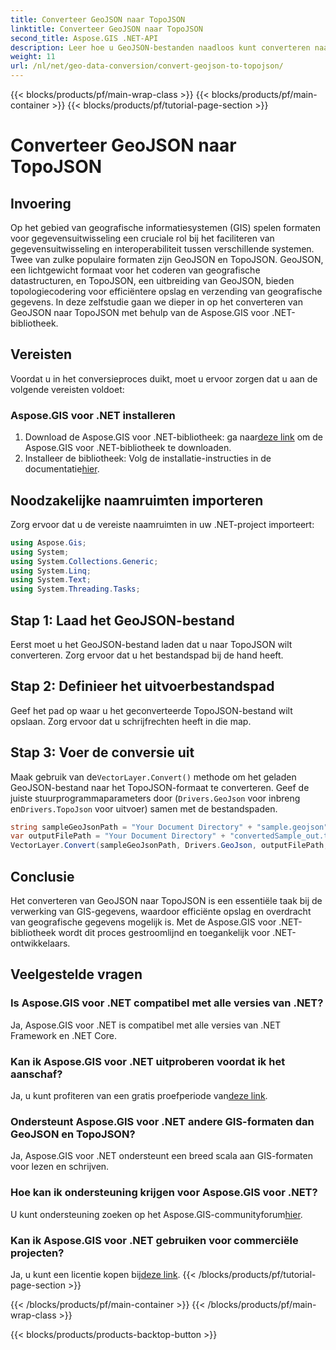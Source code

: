 ```yaml
---
title: Converteer GeoJSON naar TopoJSON
linktitle: Converteer GeoJSON naar TopoJSON
second_title: Aspose.GIS .NET-API
description: Leer hoe u GeoJSON-bestanden naadloos kunt converteren naar TopoJSON-indeling met behulp van de Aspose.GIS voor .NET-bibliotheek. Verbeter de efficiëntie van uw GIS-gegevensverwerking.
weight: 11
url: /nl/net/geo-data-conversion/convert-geojson-to-topojson/
---
```


{{< blocks/products/pf/main-wrap-class >}}
{{< blocks/products/pf/main-container >}}
{{< blocks/products/pf/tutorial-page-section >}}

# Converteer GeoJSON naar TopoJSON

## Invoering
Op het gebied van geografische informatiesystemen (GIS) spelen formaten voor gegevensuitwisseling een cruciale rol bij het faciliteren van gegevensuitwisseling en interoperabiliteit tussen verschillende systemen. Twee van zulke populaire formaten zijn GeoJSON en TopoJSON. GeoJSON, een lichtgewicht formaat voor het coderen van geografische datastructuren, en TopoJSON, een uitbreiding van GeoJSON, bieden topologiecodering voor efficiëntere opslag en verzending van geografische gegevens. In deze zelfstudie gaan we dieper in op het converteren van GeoJSON naar TopoJSON met behulp van de Aspose.GIS voor .NET-bibliotheek.
## Vereisten
Voordat u in het conversieproces duikt, moet u ervoor zorgen dat u aan de volgende vereisten voldoet:
### Aspose.GIS voor .NET installeren
1.  Download de Aspose.GIS voor .NET-bibliotheek: ga naar[deze link](https://releases.aspose.com/gis/net/) om de Aspose.GIS voor .NET-bibliotheek te downloaden.
2.  Installeer de bibliotheek: Volg de installatie-instructies in de documentatie[hier](https://reference.aspose.com/gis/net/).

## Noodzakelijke naamruimten importeren
Zorg ervoor dat u de vereiste naamruimten in uw .NET-project importeert:
```csharp
using Aspose.Gis;
using System;
using System.Collections.Generic;
using System.Linq;
using System.Text;
using System.Threading.Tasks;
```

## Stap 1: Laad het GeoJSON-bestand
Eerst moet u het GeoJSON-bestand laden dat u naar TopoJSON wilt converteren. Zorg ervoor dat u het bestandspad bij de hand heeft.
## Stap 2: Definieer het uitvoerbestandspad
Geef het pad op waar u het geconverteerde TopoJSON-bestand wilt opslaan. Zorg ervoor dat u schrijfrechten heeft in die map.
## Stap 3: Voer de conversie uit
 Maak gebruik van de`VectorLayer.Convert()` methode om het geladen GeoJSON-bestand naar het TopoJSON-formaat te converteren. Geef de juiste stuurprogrammaparameters door (`Drivers.GeoJson` voor inbreng en`Drivers.TopoJson` voor uitvoer) samen met de bestandspaden.
```csharp
string sampleGeoJsonPath = "Your Document Directory" + "sample.geojson";
var outputFilePath = "Your Document Directory" + "convertedSample_out.topojson";
VectorLayer.Convert(sampleGeoJsonPath, Drivers.GeoJson, outputFilePath, Drivers.TopoJson);
```

## Conclusie
Het converteren van GeoJSON naar TopoJSON is een essentiële taak bij de verwerking van GIS-gegevens, waardoor efficiënte opslag en overdracht van geografische gegevens mogelijk is. Met de Aspose.GIS voor .NET-bibliotheek wordt dit proces gestroomlijnd en toegankelijk voor .NET-ontwikkelaars.
## Veelgestelde vragen
### Is Aspose.GIS voor .NET compatibel met alle versies van .NET?
Ja, Aspose.GIS voor .NET is compatibel met alle versies van .NET Framework en .NET Core.
### Kan ik Aspose.GIS voor .NET uitproberen voordat ik het aanschaf?
 Ja, u kunt profiteren van een gratis proefperiode van[deze link](https://releases.aspose.com/).
### Ondersteunt Aspose.GIS voor .NET andere GIS-formaten dan GeoJSON en TopoJSON?
Ja, Aspose.GIS voor .NET ondersteunt een breed scala aan GIS-formaten voor lezen en schrijven.
### Hoe kan ik ondersteuning krijgen voor Aspose.GIS voor .NET?
 U kunt ondersteuning zoeken op het Aspose.GIS-communityforum[hier](https://forum.aspose.com/c/gis/33).
### Kan ik Aspose.GIS voor .NET gebruiken voor commerciële projecten?
 Ja, u kunt een licentie kopen bij[deze link](https://purchase.aspose.com/buy).
{{< /blocks/products/pf/tutorial-page-section >}}

{{< /blocks/products/pf/main-container >}}
{{< /blocks/products/pf/main-wrap-class >}}

{{< blocks/products/products-backtop-button >}}
